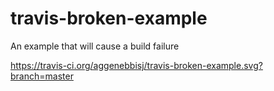 # travis-broken-example

An example that will cause a build failure

https://travis-ci.org/aggenebbisj/travis-broken-example.svg?branch=master
